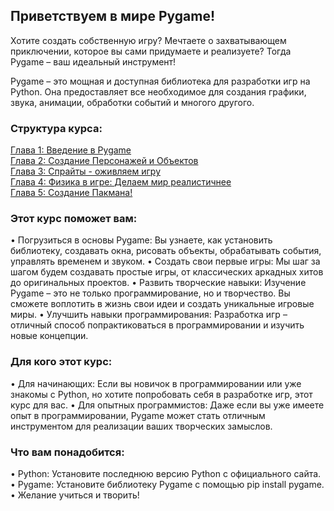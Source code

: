## Приветствуем в мире Pygame! 

Хотите создать собственную игру? Мечтаете о захватывающем приключении, которое вы сами придумаете и реализуете? Тогда Pygame – ваш идеальный инструмент!

Pygame – это мощная и доступная библиотека для разработки игр на Python. Она предоставляет все необходимое для создания графики, звука, анимации, обработки событий и многого другого. 

### Структура курса:

[Глава 1: Введение в Pygame](course/1bases.md) <br>
[Глава 2: Создание Персонажей и Объектов](course/2characters.md) <br>
[Глава 3: Спрайты - оживляем игру](course/3sprites.md) <br>
[Глава 4: Физика в игре: Делаем мир реалистичнее](course/4physics.md) <br> 
[Глава 5: Создание Пакмана!](course/pacman.md) <br> 

### Этот курс поможет вам:

• Погрузиться в основы Pygame: Вы узнаете, как установить библиотеку, создавать окна, рисовать объекты, обрабатывать события, управлять временем и звуком.
• Создать свои первые игры: Мы шаг за шагом будем создавать простые игры, от классических аркадных хитов до оригинальных проектов.
• Развить творческие навыки: Изучение Pygame – это не только программирование, но и творчество. Вы сможете воплотить в жизнь свои идеи и создать уникальные игровые миры.
• Улучшить навыки программирования: Разработка игр – отличный способ попрактиковаться в программировании и изучить новые концепции. 

### Для кого этот курс:

• Для начинающих: Если вы новичок в программировании или уже знакомы с Python, но хотите попробовать себя в разработке игр, этот курс для вас. 
• Для опытных программистов: Даже если вы уже имеете опыт в программировании, Pygame может стать отличным инструментом для реализации ваших творческих замыслов. 

### Что вам понадобится:

• Python: Установите последнюю версию Python с официального сайта.
• Pygame: Установите библиотеку Pygame с помощью pip install pygame.
• Желание учиться и творить!
